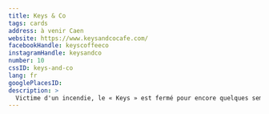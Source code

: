 ```yaml
---
title: Keys & Co
tags: cards
address: à venir Caen
website: https://www.keysandcocafe.com/
facebookHandle: keyscoffeeco
instagramHandle: keysandco
number: 10
cssID: keys-and-co
lang: fr
googlePlacesID:
description: >
  Victime d'un incendie, le « Keys » est fermé pour encore quelques semaines. On prend notre mal en patience et on pense fort à eux. Bonne nouvelle, on les retrouve cet été sur les marchés avec leur pop-up de Burger.
---
```

